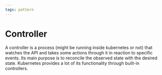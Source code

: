 ```yaml
---
tags: pattern
---
```


# Controller
A controller is a process (might be running inside kubernetes or not) that watches the API and takes some actions through it in reaction to specific events. Its main purpose is to reconcile the observed state with the desired state. Kubernetes provides a lot of its functionality through built-in controllers.
